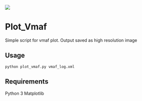 ![](https://github.com/master-of-zen/Plot_Vmaf/blob/master/fig.png)
# Plot_Vmaf
Simple script for vmaf plot.
Output saved as high resolution image

## Usage
`python plot_vmaf.py vmaf_log.xml`

## Requirements
Python 3
Matplotlib

